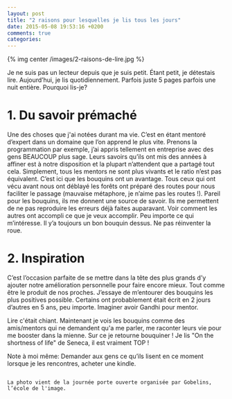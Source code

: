 ```yaml
---
layout: post
title: "2 raisons pour lesquelles je lis tous les jours"
date: 2015-05-08 19:53:16 +0200
comments: true
categories:
---
```

{% img center /images/2-raisons-de-lire.jpg %}

Je ne suis pas un lecteur depuis que je suis petit. Étant petit, je détestais lire. Aujourd’hui, je lis quotidiennement. Parfois juste 5 pages parfois une nuit entière. Pourquoi lis-je?

<!-- more -->

# 1. Du savoir prémaché

Une des choses que j'ai notées durant ma vie. C’est en étant mentoré d’expert dans un domaine que l’on apprend le plus vite. Prenons la programmation par exemple, j’ai appris tellement en entreprise avec des gens BEAUCOUP plus sage. Leurs savoirs qu’ils ont mis des années à affiner est à notre disposition et la plupart n’attendent que a partagé tout cela. Simplement, tous les mentors ne sont plus vivants et le ratio n’est pas équivalent. C’est ici que les bouquins ont un avantage. Tous ceux qui ont vécu avant nous ont déblayé les forêts ont préparé des routes pour nous faciliter le passage (mauvaise métaphore, je n’aime pas les routes !). Pareil pour les bouquins, ils me donnent une source de savoir. Ils me permettent de ne pas reproduire les erreurs déjà faites auparavant. Voir comment les autres ont accompli ce que je veux accomplir. Peu importe ce qui m’intéresse. Il y’a toujours un bon bouquin dessus. Ne pas réinventer la roue.

# 2. Inspiration

C’est l’occasion parfaite de se mettre dans la tête des plus grands d’y ajouter notre amélioration personnelle pour faire encore mieux. Tout comme être le produit de nos proches. J’essaye de m’entourer des bouquins les plus positives possible. Certains ont probablement était écrit en 2 jours d’autres en 5 ans, peu importe. Imaginer avoir Gandhi pour mentor.

Lire c'était chiant. Maintenant je vois les bouquins comme des amis/mentors qui ne demandent qu'a me parler, me raconter leurs vie pour me booster dans la mienne. Sur ce je retourne bouquiner ! Je lis "On the shortness of life" de Seneca, il est vraiment TOP !

Note à moi même: Demander aux gens ce qu’ils lisent en ce moment lorsque je les rencontres, acheter une kindle.

~~~

La photo vient de la journée porte ouverte organisée par Gobelins, l’école de l'image.
